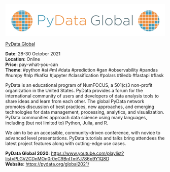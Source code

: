 ![PyData Global logo](./PyData&#32;Global.png?raw=true, "PyData Global logo")

[PyData Global](https://pydata.org/global2021/)


**Date**: 28-30 October 2021 \
**Location**: Online \
**Price**: pay-what-you-can \
**Theme**: #python #ai #ml #data #prediction #gan #observability #pandas #numpy #nlp #kafka #jupyter #classification #polars #tiledb #fastapi #flask

PyData is an educational program of NumFOCUS, a 501(c)3 non-profit organization in the United States. PyData provides a forum for the international community of users and developers of data analysis tools to share ideas and learn from each other. The global PyData network promotes discussion of best practices, new approaches, and emerging technologies for data management, processing, analytics, and visualization. PyData communities approach data science using many languages, including (but not limited to) Python, Julia, and R.

We aim to be an accessible, community-driven conference, with novice to advanced level presentations. PyData tutorials and talks bring attendees the latest project features along with cutting-edge use cases.

**PyData Global 2020**: https://www.youtube.com/playlist?list=PLGVZCDnMOq0r0eC9BnITmYJ786p9Y1Q8D \
**Website**: https://pydata.org/global2021/

